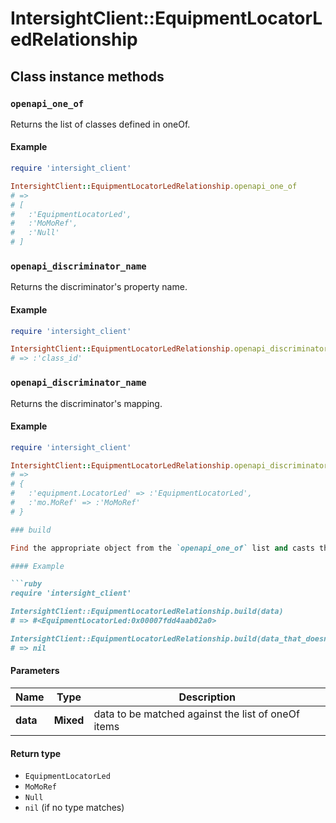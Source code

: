 # IntersightClient::EquipmentLocatorLedRelationship

## Class instance methods

### `openapi_one_of`

Returns the list of classes defined in oneOf.

#### Example

```ruby
require 'intersight_client'

IntersightClient::EquipmentLocatorLedRelationship.openapi_one_of
# =>
# [
#   :'EquipmentLocatorLed',
#   :'MoMoRef',
#   :'Null'
# ]
```

### `openapi_discriminator_name`

Returns the discriminator's property name.

#### Example

```ruby
require 'intersight_client'

IntersightClient::EquipmentLocatorLedRelationship.openapi_discriminator_name
# => :'class_id'
```

### `openapi_discriminator_name`

Returns the discriminator's mapping.

#### Example

```ruby
require 'intersight_client'

IntersightClient::EquipmentLocatorLedRelationship.openapi_discriminator_mapping
# =>
# {
#   :'equipment.LocatorLed' => :'EquipmentLocatorLed',
#   :'mo.MoRef' => :'MoMoRef'
# }

### build

Find the appropriate object from the `openapi_one_of` list and casts the data into it.

#### Example

```ruby
require 'intersight_client'

IntersightClient::EquipmentLocatorLedRelationship.build(data)
# => #<EquipmentLocatorLed:0x00007fdd4aab02a0>

IntersightClient::EquipmentLocatorLedRelationship.build(data_that_doesnt_match)
# => nil
```

#### Parameters

| Name | Type | Description |
| ---- | ---- | ----------- |
| **data** | **Mixed** | data to be matched against the list of oneOf items |

#### Return type

- `EquipmentLocatorLed`
- `MoMoRef`
- `Null`
- `nil` (if no type matches)

